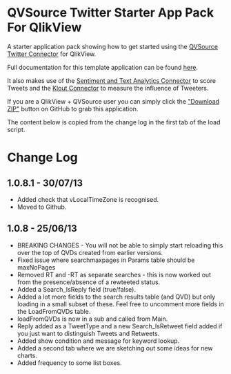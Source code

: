 QVSource Twitter Starter App Pack For QlikView
==============================================
A starter application pack showing how to get started using the [QVSource Twitter Connector](http://wiki.qvsource.com/Twitter-Connector-For-QlikView.ashx) for QlikView.

Full documentation for this template application can be found [here](http://wiki.qvsource.com/Twitter-Tracker-Demo-Application-For-QlikView.ashx).

It also makes use of the [Sentiment and Text Analytics Connector](http://wiki.qvsource.com/Sentiment-Analysis-And-Text-Analytics-Connector-For-QlikView.ashx) to score Tweets and the [Klout Connector](http://wiki.qvsource.com/Klout-Connector-for-QlikView-(v2).ashx) to measure the influence of Tweeters.

If you are a QlikView + QVSource user you can simply click the ["Download ZIP"](https://github.com/QVSource/QVSource-Twitter-Starter-App-For-QlikView/archive/master.zip) button on GitHub to grab this application.

The content below is copied from the change log in the first tab of the load script.

Change Log
==========

1.0.8.1 - 30/07/13
------------------
* Added check that vLocalTimeZone is recognised.
* Moved to Github.

1.0.8 - 25/06/13
----------------
* BREAKING CHANGES - You will not be able to simply start reloading this over the top of QVDs created from earlier versions.
* Fixed issue where searchmaxpages in Params table should be maxNoPages
* Removed RT and -RT as separate searches - this is now worked out from the presence/absence of a rewteeted status.
* Added a Search_IsReply field (true/false).
* Added a lot more fields to the search results table (and QVD) but only loading in a small subset of these. Feel free to uncomment more fields in the LoadFromQVDs table.
* loadFromQVDs is now in a sub and called from Main.
* Reply added as a TweetType and a new Search_IsRetweet field added if you just want to distinguish Tweets and Retweets.
* Added show condition and message for keyword lookup.
* Added a second tab where we are sketching out some ideas for new charts.
* Added frequency to some list boxes.

